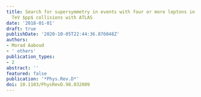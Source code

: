 ```yaml
---
title: Search for supersymmetry in events with four or more leptons in $sqrts=13$
  TeV $pp$ collisions with ATLAS
date: '2018-01-01'
draft: true
publishDate: '2020-10-05T22:44:36.876048Z'
authors:
- Morad Aaboud
- ' others'
publication_types:
- 2
abstract: ''
featured: false
publication: '*Phys.Rev.D*'
doi: 10.1103/PhysRevD.98.032009
---
```


